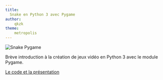 ```yaml
---
title:
  Snake en Python 3 avec Pygame
author:
    qkzk
theme:
    metropolis
---
```



![Snake Pygame](/uploads/docsnsi/python/snake_pygame.png)

Brève introduction à la création de jeux vidéo en Python 3 avec le module Pygame.

[Le code et la présentation](https://github.com/qkzk/introduction_python_snake)
